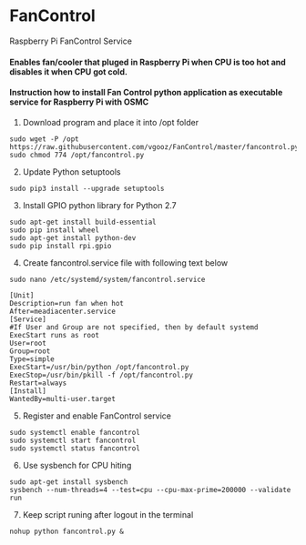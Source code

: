 # FanControl
Raspberry Pi FanControl Service

#### Enables fan/cooler that pluged in Raspberry Pi when CPU is too hot and disables it when CPU got cold.

#### Instruction how to install Fan Control python application as executable service for Raspberry Pi with OSMC

1. Download program and place it into /opt folder
```
sudo wget -P /opt https://raw.githubusercontent.com/vgooz/FanControl/master/fancontrol.py
sudo chmod 774 /opt/fancontrol.py
```
2. Update Python setuptools

`sudo pip3 install --upgrade setuptools`

3. Install GPIO python library for Python 2.7
```
sudo apt-get install build-essential
sudo pip install wheel
sudo apt-get install python-dev
sudo pip install rpi.gpio
```
4. Create fancontrol.service file with following text below

`sudo nano /etc/systemd/system/fancontrol.service`

```
[Unit]
Description=run fan when hot
After=meadiacenter.service
[Service]
#If User and Group are not specified, then by default systemd ExecStart runs as root
User=root
Group=root
Type=simple
ExecStart=/usr/bin/python /opt/fancontrol.py
ExecStop=/usr/bin/pkill -f /opt/fancontrol.py
Restart=always
[Install]
WantedBy=multi-user.target
```
5. Register and enable FanControl service
```
sudo systemctl enable fancontrol
sudo systemctl start fancontrol
sudo systemctl status fancontrol
```
6. Use sysbench for CPU hiting
```
sudo apt-get install sysbench
sysbench --num-threads=4 --test=cpu --cpu-max-prime=200000 --validate run
```
7. Keep script runing after logout in the terminal

`nohup python fancontrol.py &`
